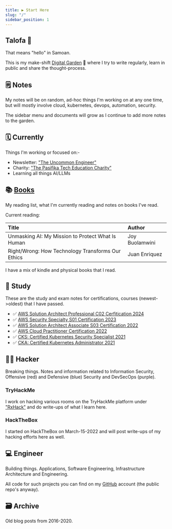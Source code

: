 ```yaml
---
title: ▶ Start Here
slug: "/"
sidebar_position: 1
---
```


## Talofa 👋

That means "hello" in Samoan.

This is my make-shift [Digital Garden](https://joelhooks.com/digital-garden) 🌱 where I try to write regularly, learn in public and share the thought-process.

## 🗒 Notes

My notes will be on random, ad-hoc things I'm working on at any one time, but will mostly involve cloud, kubernetes, devops, automation, security.

The sidebar menu and documents will grow as I continue to add more notes to the garden.

## 🗓️ Currently

Things I'm working or focused on:-

- Newsletter: ["The Uncommon Engineer"](https://www.uncommonengineer.com/)
- Charity: ["The Pasifika Tech Education Charity"](https://www.pasifikateched.net/)
- Learning all things AI/LLMs

## 📚 [Books](books/reading-list.md)

My reading list, what I'm currently reading and notes on books I've read.

Current reading:

|Title|Author|
|:------|:-----------|
| Unmasking AI: My Mission to Protect What Is Human          | Joy Buolamwini   |
| Right/Wrong: How Technology Transforms Our Ethics          | Juan Enriquez    |

I have a mix of kindle and physical books that I read.

## 📗 Study

These are the study and exam notes for certifications, courses (newest->oldest) that I have passed.

- ✅ [AWS Solution Architect Professional C02 Cerfitication 2024](#)
- ✅ [AWS Security Specialty S01 Certification 2023](study/SCS-C01/README.md)
- ✅ [AWS Solution Architect Associate S03 Certification 2022](study/SAA-03/README.md)
- ✅ [AWS Cloud Practitioner Certification 2022](study/CCP/README.md)
- ✅ [CKS: Certified Kubernetes Security Specialist 2021](study/CKS/README.md)
- ✅ [CKA: Certified Kubernetes Administrator 2021](study/CKA/README.md)

## 🏴‍☠️ Hacker

Breaking things. Notes and information related to Information Security, Offensive (red) and Defensive (blue) Security and DevSecOps (purple).

### TryHackMe

I work on hacking various rooms on the TryHackMe platform under ["RxHack"](https://tryhackme.com/p/rxhack) and do write-ups of what I learn here.

### HackTheBox

I started on HackTheBox on March-15-2022 and will post write-ups of my hacking efforts here as well.

## 💻 Engineer

Building things. Applications, Software Engineering, Infrastructure Architecture and Engineering.

All code for such projects you can find on my [GitHub](https://github.com/ronamosa) account (the public repo's anyway).

## 🗃 Archive

Old blog posts from 2016-2020.
